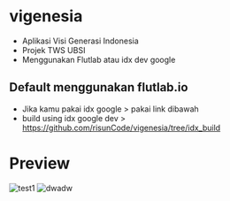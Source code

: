 # vigenesia
- Aplikasi Visi Generasi Indonesia
- Projek TWS UBSI 
- Menggunakan Flutlab atau idx dev google 

## Default menggunakan flutlab.io 
- Jika kamu pakai idx google > pakai link dibawah
- build using idx google dev > https://github.com/risunCode/vigenesia/tree/idx_build


# Preview
![test1](https://github.com/user-attachments/assets/30be748b-c640-4006-ba2e-f3313713cc1b)
![dwadw](https://github.com/user-attachments/assets/70374de1-4eec-497c-8fbf-a847124ea2a3)
